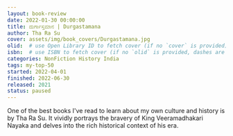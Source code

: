 ```yaml
---
layout: book-review
date: 2022-01-30 00:00:00
title: ದುರ್ಗಾಸ್ತಮಾನ | Durgastamana
author: Tha Ra Su
cover: assets/img/book_covers/Durgastamana.jpg
olid:  # use Open Library ID to fetch cover (if no `cover` is provided)
isbn:  # use ISBN to fetch cover (if no `olid` is provided, dashes are optional)
categories: NonFiction History India 
tags: my-top-50
started: 2022-04-01
finished: 2022-06-30
released: 2021
status: paused
---
```

One of the best books I've read to learn about my own culture and history is by Tha Ra Su. It vividly portrays the bravery of King Veeramadhakari Nayaka and delves into the rich historical context of his era.